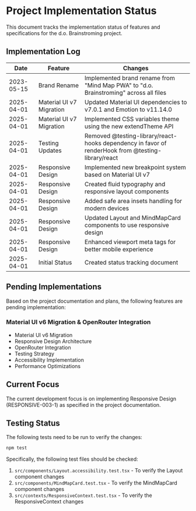 # Project Implementation Status

This document tracks the implementation status of features and specifications for the d.o. Brainstroming project.

## Implementation Log

| Date | Feature | Changes |
|------|---------|---------|
| 2023-05-15 | Brand Rename | Implemented brand rename from "Mind Map PWA" to "d.o. Brainstroming" across all files |
| 2025-04-01 | Material UI v7 Migration | Updated Material UI dependencies to v7.0.1 and Emotion to v11.14.0 |
| 2025-04-01 | Material UI v7 Migration | Implemented CSS variables theme using the new extendTheme API |
| 2025-04-01 | Testing Updates | Removed @testing-library/react-hooks dependency in favor of renderHook from @testing-library/react |
| 2025-04-01 | Responsive Design | Implemented new breakpoint system based on Material UI v7 |
| 2025-04-01 | Responsive Design | Created fluid typography and responsive layout components |
| 2025-04-01 | Responsive Design | Added safe area insets handling for modern devices |
| 2025-04-01 | Responsive Design | Updated Layout and MindMapCard components to use responsive design |
| 2025-04-01 | Responsive Design | Enhanced viewport meta tags for better mobile experience |
| 2025-04-01 | Initial Status | Created status tracking document |

## Pending Implementations

Based on the project documentation and plans, the following features are pending implementation:

### Material UI v6 Migration & OpenRouter Integration
- Material UI v6 Migration
- Responsive Design Architecture
- OpenRouter Integration
- Testing Strategy
- Accessibility Implementation
- Performance Optimizations

## Current Focus

The current development focus is on implementing Responsive Design (RESPONSIVE-003-1) as specified in the project documentation.

## Testing Status

The following tests need to be run to verify the changes:

```bash
npm test
```

Specifically, the following test files should be checked:

1. `src/components/Layout.accessibility.test.tsx` - To verify the Layout component changes
2. `src/components/MindMapCard.test.tsx` - To verify the MindMapCard component changes
3. `src/contexts/ResponsiveContext.test.tsx` - To verify the ResponsiveContext changes
